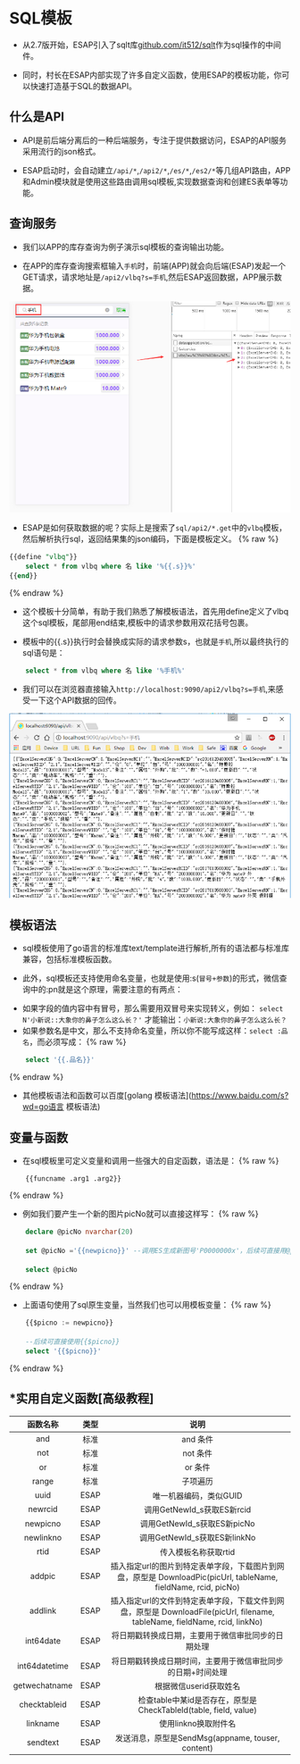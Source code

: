 # SQL模板
* 从2.7版开始，ESAP引入了sqlt库[github.com/it512/sqlt](https://github.com/it512/sqlt)作为sql操作的中间件。

* 同时，村长在ESAP内部实现了许多自定义函数，使用ESAP的模板功能，你可以快速打造基于SQL的数据API。

## 什么是API
* API是前后端分离后的一种后端服务，专注于提供数据访问，ESAP的API服务采用流行的json格式。

* ESAP启动时，会自动建立`/api/*`,`/api2/*`,`/es/*`,`/es2/*`等几组API路由，APP和Admin模块就是使用这些路由调用sql模板,实现数据查询和创建ES表单等功能。

## 查询服务
* 我们以APP的库存查询为例子演示sql模板的查询输出功能。

* 在APP的库存查询搜索框输入`手机`时，前端(APP)就会向后端(ESAP)发起一个GET请求，请求地址是`/api2/vlbq?s=手机`,然后ESAP返回数据，APP展示数据。

![](./img/sqlt1.png)

* ESAP是如何获取数据的呢？实际上是搜索了`sql/api2/*.get`中的`vlbq`模板，然后解析执行sql，返回结果集的json编码，下面是模板定义。
{% raw %} 
```sql
{{define "vlbq"}}	
	select * from vlbq where 名 like '%{{.s}}%'	
{{end}}
```
{% endraw %} 
* 这个模板十分简单，有助于我们熟悉了解模板语法，首先用define定义了vlbq这个sql模板，尾部用end结束,模板中的请求参数用双花括号包裹。

* 模板中的{\{.s}\}执行时会替换成实际的请求参数s，也就是`手机`,所以最终执行的sql语句是：
```sql
	select * from vlbq where 名 like '%手机%'
```
* 我们可以在浏览器直接输入`http://localhost:9090/api2/vlbq?s=手机`,来感受一下这个API数据的回传。

![](./img/sqlt2.png)

## 模板语法
* sql模板使用了go语言的标准库text/template进行解析,所有的语法都与标准库兼容，包括标准模板函数。

* 此外，sql模板还支持使用命名变量，也就是使用:s(`冒号+参数`)的形式，微信查询中的:pn就是这个原理，需要注意的有两点：

 - 如果字段的值内容中有冒号，那么需要用双冒号来实现转义，例如： `select N'小新说::大象你的鼻子怎么这么长？'` 才能输出：`小新说:大象你的鼻子怎么这么长？`
 - 如果参数名是中文，那么不支持命名变量，所以你不能写成这样：`select :品名`，而必须写成：
{% raw %} 
```sql
	select '{{.品名}}'
```
{% endraw %}
* 其他模板语法和函数可以百度[golang 模板语法](https://www.baidu.com/s?wd=go语言 模板语法)

## 变量与函数
* 在sql模板里可定义变量和调用一些强大的自定函数，语法是：
{% raw %}
```
	{{funcname .arg1 .arg2}}
```
{% endraw %}

* 例如我们要产生一个新的图片picNo就可以直接这样写：
{% raw %}
```sql
	declare @picNo nvarchar(20)
	
	set @picNo ='{{newpicno}}' --调用ES生成新图号'P0000000x'，后续可直接用@picNo
	
	select @picNo
```
{% endraw %}
* 上面语句使用了sql原生变量，当然我们也可以用模板变量：
{% raw %}
```sql
	{{$picno := newpicno}} 
	
	--后续可直接使用{{$picno}}
	select '{{$picno}}'
```
{% endraw %}
## *实用自定义函数[高级教程]
|函数名称|类型|说明|
|:----:|:--:|:--:|
|and|标准|and 条件|
|not|标准|not 条件|
|or|标准|or 条件|
|range|标准|子项遍历|
|uuid|ESAP|唯一机器编码，类似GUID|
|newrcid|ESAP|调用GetNewId_s获取ES新rcid|
|newpicno|ESAP|调用GetNewId_s获取ES新picNo|
|newlinkno|ESAP|调用GetNewId_s获取ES新linkNo|
|rtid|ESAP|传入模板名称获取rtid|
|addpic|ESAP|插入指定url的图片到特定表单字段，下载图片到网盘，原型是 DownloadPic(picUrl, tableName, fieldName, rcid, picNo)|
|addlink|ESAP|插入指定url的文件到特定表单字段，下载文件到网盘，原型是 DownloadFile(picUrl, filename, tableName, fieldName, rcid, linkNo)|
|int64date|ESAP|将日期戳转换成日期，主要用于微信审批同步的日期处理|
|int64datetime|ESAP|将日期戳转换成日期时间，主要用于微信审批同步的日期+时间处理|
|getwechatname|ESAP|根据微信userid获取姓名|
|checktableid|ESAP|检查table中某id是否存在，原型是CheckTableId(table, field, value)|
|linkname|ESAP|使用linkno换取附件名|
|sendtext|ESAP|发送消息，原型是SendMsg(appname, touser, content)|
